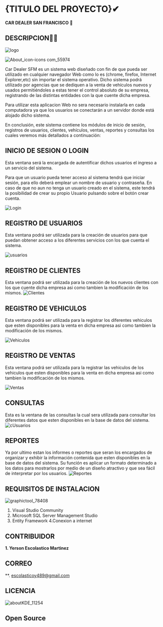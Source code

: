 # {TITULO DEL PROYECTO}✔ 

**CAR DEALER SAN FRANCISCO** 🚗


## DESCRIPCION🕵️‍♀️

![logo](https://user-images.githubusercontent.com/50494642/69689801-dfc51d00-1104-11ea-8562-aa99f300a79f.jpg)


![About_icon-icons com_55974](https://user-images.githubusercontent.com/50494642/62062891-77e8ed80-b25c-11e9-8e59-c9432487dad2.png)

Car Dealer SFM es un sistema web diseñado con fin de que pueda ser utilizado en cualquier navegador Web como lo es (chrome, firefox, Internet Explorer,etc) sin importar el sistema operativo.
Dicho sistema podrá utilizado por agencias que se dediquen a la venta de vehículos nuevos y usados permitiéndoles a estas tener el control absoluto de su empresa, registrando de las distintas entidades con la que cuente dicha empresa.

Para utilizar esta aplicacion Web no sera necesario instalarla en cada computadora ya que los usuarios se conectarán a un servidor donde está alojado dicho sistema. 

En conclusión, este sistema contiene los módulos de inicio de sesión, registros de usuarios, clientes, vehículos, ventas, reportes y consultas los cuales veremos más detallados a continuación:



## INICIO DE SESION O LOGIN

Esta ventana será la encargada de autentificar dichos usuarios el ingreso a un servicio del sistema.

Para que un usuario pueda tener acceso al sistema tendrá  que iniciar sesión, para ello deberá  emplear un 
nombre de usuario y contraseña. En caso de que no aun no tenga un usuario creado en el sistema, este tendrá la 
posibilidad de crear su propio Usuario pulsando sobre el botón crear cuenta.

![Login](https://user-images.githubusercontent.com/50494642/69691321-b35fcf80-1109-11ea-8b1f-9f799f7b9fe1.PNG)


## REGISTRO DE USUARIOS
Esta ventana podrá ser utilizada para la creación de usuarios para que puedan obtener acceso a los diferentes servicios con los que
cuenta el sistema.

![usuarios](https://user-images.githubusercontent.com/50494642/69733023-a40f6f00-1167-11ea-9568-6d4b48ada01a.PNG)

## REGISTRO DE CLIENTES
Esta ventana podrá ser utilizada para la creación de los nuevos clientes con los que cuente dicha empresa asi como tambien la modificación de los mismos.
![Clientes](https://user-images.githubusercontent.com/50494642/69691935-857b8a80-110b-11ea-86d5-1c70b532fd72.PNG)


## REGISTRO DE VEHICULOS
Esta ventana podrá ser utilizada para la registrar los diferentes vehiculos que esten disponibles para la venta en dicha empresa asi como tambien la modificación de los mismos.

![Vehiculos](https://user-images.githubusercontent.com/50494642/69691975-a3e18600-110b-11ea-8238-0d52effe70a1.PNG)

## REGISTRO DE VENTAS
Esta ventana podrá ser utilizada para la registrar las vehiculos de los vehiculos que esten disponibles para la venta en dicha empresa asi como tambien la modificación de los mismos.

![Ventas](https://user-images.githubusercontent.com/50494642/69692013-c1165480-110b-11ea-857b-06aa402d282e.PNG)


## CONSULTAS
Esta es la ventana de las consultas la cual  sera utilizada para consultar los diferentes datos que esten disponibles en la base de datos del sistema.
![cUsuarios](https://user-images.githubusercontent.com/50494642/69761642-f326c580-11a2-11ea-8127-eb9cc6dcbcec.PNG)

## REPORTES
Ya por ultimo estan los informes o reportes que seran los encargados de organizar y exhibir la información contenida que esten disponibles en la base de datos del sistema. Su función es aplicar un formato determinado a los datos para mostrarlos por medio de un diseño atractivo y que sea fácil de interpretar por los usuarios.
![Reportes](https://user-images.githubusercontent.com/50494642/69692068-eacf7b80-110b-11ea-89ff-35a2ba8c864f.PNG)


## REQUISITOS DE INSTALACION
![graphictool_78408](https://user-images.githubusercontent.com/50494642/62062628-ef6a4d00-b25b-11e9-83c5-03cd3faae62a.png)

1. Visual Studio Community
2. Microsoft SQL Server Management Studio 
3. Entity Framework
4.Conexion a internet
## CONTRIBUIDOR

**1. Yerson Escolastico Martinez**
## CORREO
**. escolasticoy489@gmail.com


## LICENCIA 
![aboutKDE_11254](https://user-images.githubusercontent.com/50494642/62062967-9949d980-b25c-11e9-9d1e-ac767314f28e.png)

## Open Source
